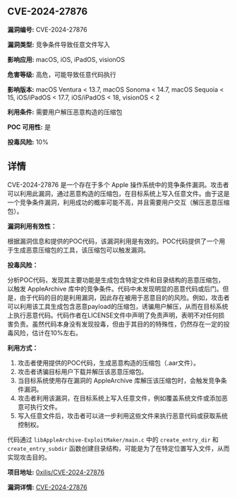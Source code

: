 ## CVE-2024-27876

**漏洞编号:** CVE-2024-27876

**漏洞类型:** 竞争条件导致任意文件写入

**影响应用:** macOS, iOS, iPadOS, visionOS

**危害等级:** 高危，可能导致任意代码执行

**影响版本:** macOS Ventura < 13.7, macOS Sonoma < 14.7, macOS Sequoia < 15, iOS/iPadOS < 17.7, iOS/iPadOS < 18, visionOS < 2

**利用条件:** 需要用户解压恶意构造的压缩包

**POC 可用性:** 是

**投毒风险:** 10%

## 详情

CVE-2024-27876 是一个存在于多个 Apple 操作系统中的竞争条件漏洞。攻击者可以利用此漏洞，通过恶意构造的压缩包，在目标系统上写入任意文件。由于这是一个竞争条件漏洞，利用成功的概率可能不高，并且需要用户交互（解压恶意压缩包）。

**漏洞利用有效性：**

根据漏洞信息和提供的POC代码，该漏洞利用是有效的。POC代码提供了一个用于生成恶意压缩包的工具，该压缩包可以触发漏洞。

**投毒风险：**

分析POC代码，发现其主要功能是生成包含特定文件和目录结构的恶意压缩包，以触发 AppleArchive 库中的竞争条件。代码中未发现明显的恶意代码或后门。但是，由于代码的目的是利用漏洞，因此存在被用于恶意目的的风险。例如，攻击者可以利用该工具生成包含恶意payload的压缩包，诱骗用户解压，从而在目标系统上执行恶意代码。代码作者在LICENSE文件中声明了免责声明，表明不对任何损害负责。虽然代码本身没有发现投毒，但由于其目的的特殊性，仍然存在一定的投毒风险，估计在10%左右。

**利用方式：**

1.  攻击者使用提供的POC代码，生成恶意构造的压缩包（.aar文件）。
2.  攻击者诱骗目标用户下载并解压该恶意压缩包。
3.  当目标系统使用存在漏洞的 AppleArchive 库解压该压缩包时，会触发竞争条件漏洞。
4.  攻击者利用该漏洞，在目标系统上写入任意文件，例如覆盖系统文件或添加恶意可执行文件。
5.  写入任意文件后，攻击者可以进一步利用这些文件来执行恶意代码或获取系统控制权。

代码通过 `libAppleArchive-ExploitMaker/main.c`  中的 `create_entry_dir` 和 `create_entry_subdir` 函数创建目录结构，可能是为了在特定位置写入文件，从而实现攻击目的。

**项目地址:** [0xilis/CVE-2024-27876](https://github.com/0xilis/CVE-2024-27876)

**漏洞详情:** [CVE-2024-27876](https://nvd.nist.gov/vuln/detail/CVE-2024-27876)